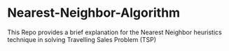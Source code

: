 # Nearest-Neighbor-Algorithm
This Repo provides a brief explanation for the Nearest Neighbor heuristics technique in solving Travelling Sales Problem (TSP)

